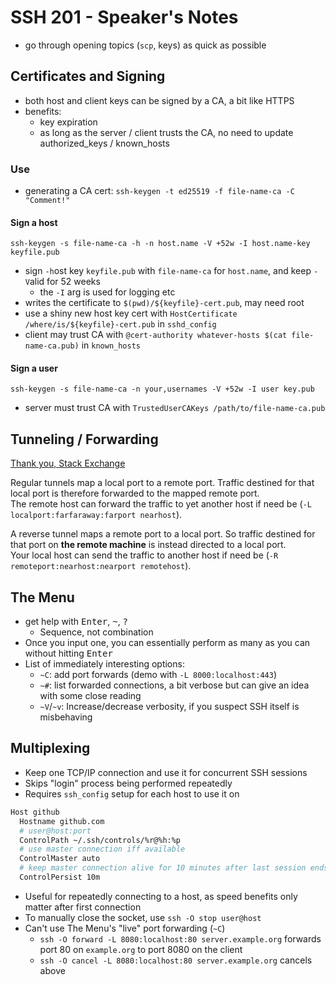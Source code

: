 # SSH 201 - Speaker's Notes
- go through opening topics (`scp`, keys) as quick as possible

## Certificates and Signing
- both host and client keys can be signed by a CA, a bit like HTTPS
- benefits:
  - key expiration
  - as long as the server / client trusts the CA, no need to update authorized_keys / known_hosts

### Use
- generating a CA cert: `ssh-keygen -t ed25519 -f file-name-ca -C "Comment!"`

#### Sign a host
`ssh-keygen -s file-name-ca -h -n host.name -V +52w -I host.name-key keyfile.pub`

- sign `-h`ost key `keyfile.pub` with `file-name-ca` for `host.name`, and keep `-V`alid for 52 weeks
  - the `-I` arg is used for logging etc
- writes the certificate to `$(pwd)/${keyfile}-cert.pub`, may need root
- use a shiny new host key cert with `HostCertificate /where/is/${keyfile}-cert.pub` in `sshd_config`
- client may trust CA with `@cert-authority whatever-hosts $(cat file-name-ca.pub)` in `known_hosts`

#### Sign a user
`ssh-keygen -s file-name-ca -n your,usernames -V +52w -I user key.pub`
- server must trust CA with `TrustedUserCAKeys /path/to/file-name-ca.pub`

## Tunneling / Forwarding
[Thank you, Stack Exchange](https://unix.stackexchange.com/a/118650/125869)

Regular tunnels map a local port to a remote port. Traffic destined for that
local port is therefore forwarded to the mapped remote port.  
The remote host can forward the traffic to yet another host if need be
(`-L localport:farfaraway:farport nearhost`).

A reverse tunnel maps a remote port to a local port. So traffic destined for
that port on **the remote machine** is instead directed to a local port.  
Your local host can send the traffic to another host if need be
(`-R remoteport:nearhost:nearport remotehost`).

## The Menu
- get help with <kbd>Enter</kbd>, <kbd>~</kbd>, <kbd>?</kbd>
  - Sequence, not combination
- Once you input one, you can essentially perform as many as you can without hitting <kbd>Enter</kbd>
- List of immediately interesting options:
  - `~C`: add port forwards (demo with `-L 8000:localhost:443`)
  - `~#`: list forwarded connections, a bit verbose but can give an idea with some close reading
  - `~V`/`~v`: Increase/decrease verbosity, if you suspect SSH itself is misbehaving

## Multiplexing
- Keep one TCP/IP connection and use it for concurrent SSH sessions
- Skips "login" process being performed repeatedly
- Requires `ssh_config` setup for each host to use it on  
```apache
Host github
  Hostname github.com
  # user@host:port
  ControlPath ~/.ssh/controls/%r@%h:%p
  # use master connection iff available
  ControlMaster auto
  # keep master connection alive for 10 minutes after last session ends
  ControlPersist 10m
```
- Useful for repeatedly connecting to a host, as speed benefits only matter after first connection
- To manually close the socket, use `ssh -O stop user@host`
- Can't use The Menu's "live" port forwarding (`~C`)
  - `ssh -O forward -L 8080:localhost:80 server.example.org` forwards port 80 on `example.org` to port 8080 on the client
  - `ssh -O cancel -L 8080:localhost:80 server.example.org` cancels above
